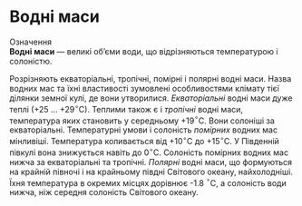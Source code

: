 Водні маси
==========

<div class="eoz-wrap">
<span class="eoz">Означення</span>
<div class="eoz-text">
<b>Воднi маси</b> — великi об’єми води, що вiдрiзняються температурою i солонiстю.
</div>
</div>

Розрізняють <span class="p1">екваторіальні</span>, <span class="p1">тропічні</span>, <span class="p1">помірні</span> і <span class="p1">полярні</span> водні маси. Назва водних мас та їхні властивості зумовлені особливостями клімату тієї ділянки земної кулі, де вони утворилися. *Екваторіальні* водні маси дуже теплі (+25 ... +29$^{\circ}$С). Теплими також є і
*тропічні* водні маси, температура яких становить у середньому
+19$^{\circ}$С. Вони солоніші за екваторіальні. Температурні умови і
солоність *помірних* водних мас мінливіші. Температура коливається від
+10$^{\circ}$С до +15$^{\circ}$С. У Південній півкулі вона знижується
навіть до 0$^{\circ}$С. Солоність помірних водних мас нижча за
екваторіальні та тропічні. *Полярні* водні маси, що формуються на
крайній півночі і на крайньому півдні Світового океану, найхолодніші.
Їхня температура в окремих місцях дорівнює -1.8 $^{\circ}$С, а солоність
води нижча, ніж середня солоність Світового океану.
